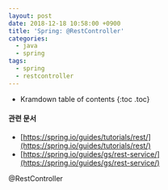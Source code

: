 ```yaml
---
layout: post
date: 2018-12-18 10:58:00 +0900
title: 'Spring: @RestController'
categories:
  - java
  - spring
tags:
  - spring
  - restcontroller
---
```


* Kramdown table of contents
{:toc .toc}

#### 관련 문서

- [https://spring.io/guides/tutorials/rest/](https://spring.io/guides/tutorials/rest/)
- [https://spring.io/guides/gs/rest-service/](https://spring.io/guides/gs/rest-service/)

@RestController
